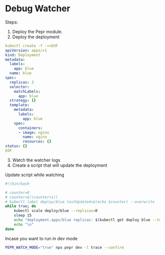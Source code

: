 # Debug Watcher

Steps: 
1. Deploy the Pepr module.
2. Deploy the deployment
```yaml
kubectl create -f -<<EOF
apiVersion: apps/v1
kind: Deployment
metadata:
  labels:
    app: blue
  name: blue
spec:
  replicas: 3
  selector:
    matchLabels:
      app: blue
  strategy: {}
  template:
    metadata:
      labels:
        app: blue
    spec:
      containers:
      - image: nginx
        name: nginx
        resources: {}
status: {}
EOF
```
3. Watch the watcher logs
4. Create a script that will update the deployment

Update script while watching

```bash
#!/bin/bash

# counter=0
# counter=$((counter+1))
# kubectl label deploy/blue lastUpdated=$(echo $counter) --overwrite
while true; do
    kubectl scale deploy/blue --replicas=0
    sleep 15
    echo "deployment.apps/blue replicas: $(kubectl get deploy blue --template='{{.spec.replicas}}')"
    echo "\n"
done
```

Incase you want to run in dev mode 

```bash
PEPR_WATCH_MODE="true" npx pepr dev -l trace --confirm
```
